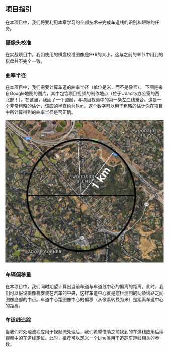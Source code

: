 ## 项目指引

在本项目中，我们将要利用本章学习的全部技术来完成车道线的识别和跟踪的任务。

### 摄像头校准

在实战项目中，我们使用的棋盘校准图像是9*6的大小，这与之前的章节中用到的棋盘并不完全一致。

### 曲率半径

在本项目中，我们需要计算车道的曲率半径（单位是米，而不是像素）。
下图是来自Google地图的图片，其中包含项目视频的制作地点（位于Udacity办公室的西北部！）。在这里，我画了一个圆圈，与项目视频中的第一条左曲线重合。这是一个非常粗略的估计，该圆的半径约为1km。这个数字可以用于粗略的估计你在项目中所计算得到的曲率半径是否正确。

![](/assets/89.jpg)

### 车辆偏移量

在本项目中，我们同时期望计算出当前车道与车道线中心的偏离的距离。此时，我们可以假设摄像机安装在汽车的中央，这样车道中心就是您检测到的两条线路之间图像底部的中点。车道中心距图像中心的偏移（从像素转换为米）是距离车道中心的距离。

### 车道线追踪

当我们将处理流程应用于视频流处理后，我们希望借助之前找到的车道线应用后续视频中的车道线定位。此时，推荐可以定义一个Line类用于追踪车道线相关的参数。

```python

```

















